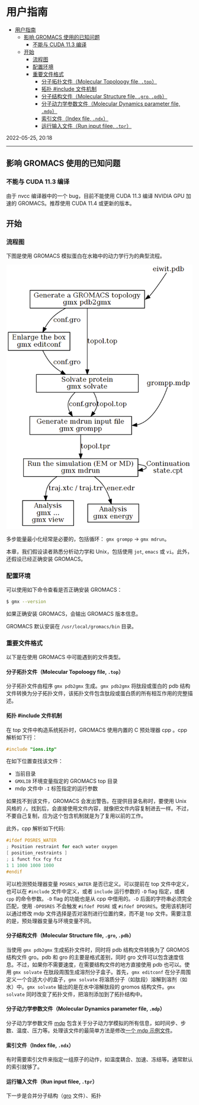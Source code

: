 # 用户指南

- [用户指南](#用户指南)
  - [影响 GROMACS 使用的已知问题](#影响-gromacs-使用的已知问题)
    - [不能与 CUDA 11.3 编译](#不能与-cuda-113-编译)
  - [开始](#开始)
    - [流程图](#流程图)
    - [配置环境](#配置环境)
    - [重要文件格式](#重要文件格式)
      - [分子拓扑文件（Molecular Topoloogy file, `.top`）](#分子拓扑文件molecular-topoloogy-file-top)
      - [拓扑 #include 文件机制](#拓扑-include-文件机制)
      - [分子结构文件（Molecular Structure file, `.gro`, `.pdb`）](#分子结构文件molecular-structure-file-gro-pdb)
      - [分子动力学参数文件（Molecular Dynamics parameter file, `.mdp`）](#分子动力学参数文件molecular-dynamics-parameter-file-mdp)
      - [索引文件（Index file, `.ndx`）](#索引文件index-file-ndx)
      - [运行输入文件（Run input filee, `.tpr`）](#运行输入文件run-input-filee-tpr)

2022-05-25, 20:18
***

## 影响 GROMACS 使用的已知问题

### 不能与 CUDA 11.3 编译

由于 nvcc 编译器中的一个 bug，目前不能使用 CUDA 11.3 编译 NVIDIA GPU 加速的 GROMACS。推荐使用 CUDA 11.4 或更新的版本。

## 开始

### 流程图

下图是使用 GROMACS 模拟蛋白在水箱中的动力学行为的典型流程。

![](images/2022-05-25-20-22-19.png)

多步能量最小化经常是必要的，包括循环： `gmx grompp` -> `gmx mdrun`。

本章，我们假设读者熟悉分析动力学和 Unix，包括使用 `jot`, `emacs` 或 `vi`。此外，还假设已经正确安装 GROMACS。

### 配置环境

可以使用如下命令查看是否正确安装 GROMACS：

```sh
$ gmx --version
```

如果正确安装 GROMACS，会输出 GROMACS 版本信息。

GROMACS 默认安装在 `/usr/local/gromacs/bin` 目录。

### 重要文件格式

以下是在使用 GROMACS 中可能遇到的文件类型。

#### 分子拓扑文件（Molecular Topoloogy file, `.top`）

分子拓扑文件由程序 `gmx pdb2gmx` 生成。`gmx pdb2gmx` 将肽段或蛋白的 pdb 结构文件转换为分子拓扑文件，该拓扑文件包含肽段或蛋白质的所有相互作用的完整描述。

#### 拓扑 #include 文件机制

在 top 文件中构造系统拓扑时，GROMACS 使用内置的 C 预处理器 cpp 。cpp 解析如下行：

```c
#include "ions.itp"
```

在如下位置查找该文件：

- 当前目录
- `GMXLIB` 环境变量指定的 GROMACS top 目录
- mdp 文件中 `-I` 标签指定的运行参数

如果找不到该文件，GROMACS 会发出警告。在提供目录名称时，要使用 Unix 风格的 `/`。找到后，会直接使用文件内容，就像把文件内容复制进去一样。不过，不要自己复制，应为这个包含机制就是为了复用以前的工作。

此外，cpp 解析如下代码:

```c
#ifdef POSRES_WATER
; Position restraint for each water oxygen
[ position_restraints ]
; i funct fcx fcy fcz
1 1 1000 1000 1000
#endif
```

可以检测预处理器变量 `POSRES_WATER` 是否已定义。可以提前在 top 文件中定义，也可以在 `#include` 文件中定义，或者 `include` 运行参数的 `-D` flag 指定，或者 `cpp` 的命令参数。`-D` flag 的功能也是从 cpp 中借用的。`-D` 后面的字符串必须完全匹配，使用 `-DPOSRES` 不会触发 `#ifdef POSRE` 或 `#ifdef DPOSRES`。使用该机制可以通过修改 mdp 文件选择是否对溶剂进行位置约束，而不是 top 文件。需要注意的是，预处理器变量与环境变量不同。

#### 分子结构文件（Molecular Structure file, `.gro`, `.pdb`）

当使用 `gmx pdb2gmx` 生成拓扑文件时，同时将 pdb 结构文件转换为了 GROMOS 结构文件 gro。pdb 和 gro 的主要是格式差别，同时 gro 文件可以包含速度信息。不过，如果你不需要速度，在需要结构文件的地方直接使用 pdb 也可以。使用 `gmx solvate` 在肽段周围生成溶剂分子盒子。首先，`gmx editconf` 在分子周围定义一个合适大小的盒子，`gmx solvate` 将溶质分子（如肽段）溶解到溶剂（如水）中。`gmx solvate` 输出的是在水中溶解肽段的 gromos 结构文件。`gmx solvate` 同时改变了拓扑文件，把溶剂添加到了拓扑结构中。

#### 分子动力学参数文件（Molecular Dynamics parameter file, `.mdp`）

分子动力学参数文件 [mdp](../reference%20manual/5.7_file_formats.md#mdp) 包含关于分子动力学模拟的所有信息，如时间步、步数、温度、压力等。处理该文件的最简单方法是修改[一个 mdp 示例文件](../reference%20manual/5.7_file_formats.md#mdp)。

#### 索引文件（Index file, `.ndx`）

有时需要索引文件来指定一组原子的动作，如温度耦合、加速、冻结等。通常默认的索引就够了。

#### 运行输入文件（Run input filee, `.tpr`）

下一步是合并分子结构（[gro](../reference%20manual/5.7_file_formats.md#gro) 文件）、拓扑